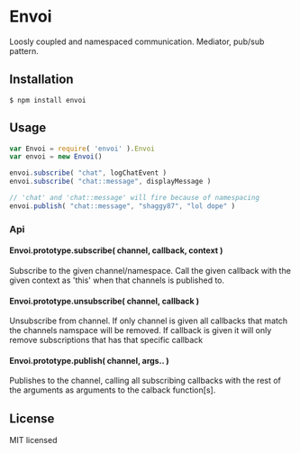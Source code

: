 # Envoi

Loosly coupled and namespaced communication. Mediator, pub/sub pattern.

## Installation

```
$ npm install envoi
```

## Usage

```js
var Envoi = require( 'envoi' ).Envoi
var envoi = new Envoi()

envoi.subscribe( "chat", logChatEvent )
envoi.subscribe( "chat::message", displayMessage )

// 'chat' and 'chat::message' will fire because of namespacing
envoi.publish( "chat::message", "shaggy87", "lol dope" )

```

### Api

#### Envoi.prototype.subscribe( channel, callback, context )

Subscribe to the given channel/namespace. Call the given callback with the given context as 'this'
when that channels is published to.

#### Envoi.prototype.unsubscribe( channel, callback )

Unsubscribe from channel. If only channel is given all callbacks that match the channels namspace will be 
removed. If callback is given it will only remove subscriptions that has that specific callback

#### Envoi.prototype.publish( channel, args.. )

Publishes to the channel, calling all subscribing callbacks with the rest of the arguments as arguments
to the calback function[s].


## License 

MIT licensed